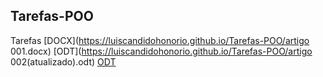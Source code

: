 ## Tarefas-POO
Tarefas
[DOCX](https://luiscandidohonorio.github.io/Tarefas-POO/artigo 001.docx)
[ODT](https://luiscandidohonorio.github.io/Tarefas-POO/artigo 002(atualizado).odt)
[ODT](https://luiscandidohonorio.github.io/Tarefas-POO/artigo_ohata_atualizado.odt)
